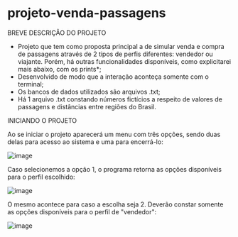 # projeto-venda-passagens

BREVE DESCRIÇÃO DO PROJETO

- Projeto que tem como proposta principal a de simular venda e compra de passagens através de 2 tipos de perfis diferentes: vendedor ou viajante. Porém, há outras funcionalidades disponíveis, como explicitarei mais abaixo, com os prints*;
- Desenvolvido de modo que a interação aconteça somente com o terminal;
- Os bancos de dados utilizados são arquivos .txt;
- Há 1 arquivo .txt constando números fictícios a respeito de valores de passagens e distâncias entre regiões do Brasil.

INICIANDO O PROJETO

Ao se iniciar o projeto aparecerá um menu com três opções, sendo duas delas para acesso ao sistema e uma para encerrá-lo:

![image](https://user-images.githubusercontent.com/69092295/135721377-088c67da-6207-4c04-b3b4-40fbe658dbd0.png)

Caso selecionemos a opção 1, o programa retorna as opções disponíveis para o perfil escolhido:

![image](https://user-images.githubusercontent.com/69092295/135721482-f9b1c0a7-6874-4860-b679-ed1befc38a3a.png)

O mesmo acontece para caso a escolha seja 2. Deverão constar somente as opções disponíveis para o perfil de "vendedor":

![image](https://user-images.githubusercontent.com/69092295/135721509-b804290c-d48f-4252-92f0-5d19a5821135.png)


